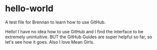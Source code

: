 # hello-world
A test file for Brennan to learn how to use GitHub.

Hello! I have no idea how to use GitHub and I find the interface to be extremely unintuitive. BUT the GitHub Guides are super helpful so far, so let's see how it goes. Also I love Mean Girls.
